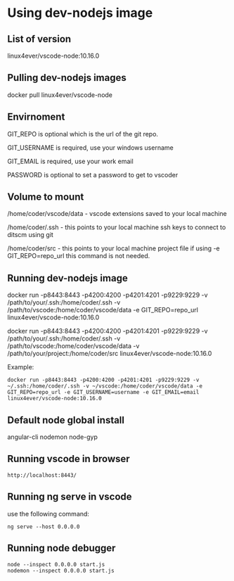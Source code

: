 # Using dev-nodejs image

## List of version
linux4ever/vscode-node:10.16.0

## Pulling dev-nodejs images
docker pull linux4ever/vscode-node

## Envirnoment
GIT_REPO is optional which is the url of the git repo.

GIT_USERNAME is required, use your windows username

GIT_EMAIL is required, use your work email

PASSWORD is optional to set a password to get to vscoder

## Volume to mount
/home/coder/vscode/data - vscode extensions saved to your local machine

/home/coder/.ssh - this points to your local machine ssh keys to connect to ditscm using git

/home/coder/src - this points to your local machine project file if using -e GIT_REPO=repo_url this command is not needed.

## Running dev-nodejs image
docker run -p8443:8443 -p4200:4200 -p4201:4201 -p9229:9229 -v /path/to/your/.ssh:/home/coder/.ssh -v /path/to/vscode:/home/coder/vscode/data -e GIT_REPO=repo_url linux4ever/vscode-node:10.16.0

docker run -p8443:8443 -p4200:4200 -p4201:4201 -p9229:9229 -v /path/to/your/.ssh:/home/coder/.ssh -v /path/to/vscode:/home/coder/vscode/data -v /path/to/your/project:/home/coder/src linux4ever/vscode-node:10.16.0

Example:
```
docker run -p8443:8443 -p4200:4200 -p4201:4201 -p9229:9229 -v ~/.ssh:/home/coder/.ssh -v ~/vscode:/home/coder/vscode/data -e GIT_REPO=repo_url -e GIT_USERNAME=username -e GIT_EMAIL=email linux4ever/vscode-node:10.16.0
```

## Default node global install
angular-cli
nodemon
node-gyp

## Running vscode in browser
```
http://localhost:8443/
```

## Running ng serve in vscode

use the following command:

```
ng serve --host 0.0.0.0
```
## Running node debugger
```
node --inspect 0.0.0.0 start.js
nodemon --inspect 0.0.0.0 start.js
```
